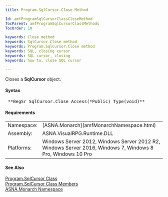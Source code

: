 ```yaml
---
title: Program.SqlCursor.Close Method

Id: amfProgramSqlCursorClassCloseMethod
TocParent: amfProgramSqlCursorClassMethods
TocOrder: 10

keywords: Close method
keywords: SqlCursor.Close method
keywords: Program.SqlCursor.Close method
keywords: SQL, closing cursor
keywords: SQL cursor, closing
keywords: how to, close SQL cursor

---
```


Closes a **SqlCursor** object.

#### Syntax
<pre class="syntax"> **BegSr SqlCursor.Close Access(*Public) Type(void)**       </pre>

#### Requirements
<table class="dttable" cellspacing="0" cellpadding="4" width="60%">
           <colgroup>
            <col width="15%" style="font-weight:bold" />
            <col width="85%" />
          </colgroup>
          <tr>
            <td>Namespace:</td>
            <td>[ASNA.Monarch](amfMonarchNamespace.html)</td>
          </tr>
          <tr>
            <td>Assembly:</td>
            <td>ASNA.VisualRPG.Runtime.DLL</td>
          </tr>
         <tr>
            <td>Platforms:</td>
            <td> Windows Server 2012, Windows Server 2012 R2, Windows Server 2016, Windows 7, Windows 8 Pro, Windows 10 Pro</td>
         </tr>
</table>

<!-- end -->

#### See Also
[ Program.SqlCursor Class](amfProgramSqlCursorClass.html) <br /> [ Program.SqlCursor Class Members](amfProgramSqlCursorClassMembers.html) <br /> [ASNA.Monarch Namespace](amfMonarchNamespace.html) 
